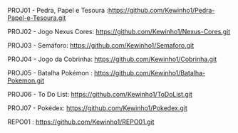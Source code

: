 PROJ01 - Pedra, Papel e Tesoura :https://github.com/Kewinho1/Pedra-Papel-e-Tesoura.git

PROJ02 - Jogo Nexus Cores: https://github.com/Kewinho1/Nexus-Cores.git

PROJ03 - Semáforo: https://github.com/Kewinho1/Semaforo.git

PROJ04 - Jogo da Cobrinha: https://github.com/Kewinho1/Cobrinha.git

PROJ05 - Batalha Pokémon : https://github.com/Kewinho1/Batalha-Pokemon.git

PROJ06 - To Do List: https://github.com/Kewinho1/ToDoList.git

PROJ07 - Pokédex: https://github.com/Kewinho1/Pokedex.git

REPO01 : https://github.com/Kewinho1/REPO01.git